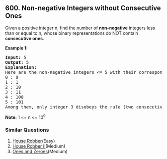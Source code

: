 ## 600. Non-negative Integers without Consecutive Ones

<p>Given a positive integer n, find the number of <b>non-negative</b> integers less than or equal to n, whose binary representations do NOT contain <b>consecutive ones</b>.</p>

<p><b>Example 1:</b><br />
<pre>
<b>Input:</b> 5
<b>Output:</b> 5
<b>Explanation:</b> 
Here are the non-negative integers <= 5 with their corresponding binary representations:
0 : 0
1 : 1
2 : 10
3 : 11
4 : 100
5 : 101
Among them, only integer 3 disobeys the rule (two consecutive ones) and the other 5 satisfy the rule. 
</pre>
</p>

<p><b>Note:</b>
1 <= n <= 10<sup>9</sup>
</p>


### Similar Questions
  1. [House Robber](https://github.com/openset/leetcode/tree/master/solution/house-robber)(Easy)
  1. [House Robber II](https://github.com/openset/leetcode/tree/master/solution/house-robber-ii)(Medium)
  1. [Ones and Zeroes](https://github.com/openset/leetcode/tree/master/solution/ones-and-zeroes)(Medium)
